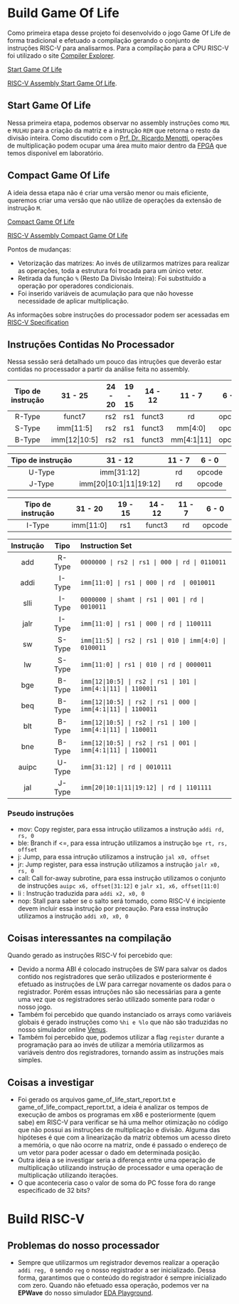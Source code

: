 # Build Game Of Life

Como primeira etapa desse projeto foi desenvolvido o jogo Game Of Life de forma tradicional e efetuado a compilação gerando o conjunto de instruções RISC-V para analisarmos. 
Para a compilação para a CPU RISC-V foi utilizado o site [Compiler Explorer](https://godbolt.org/).


[Start Game Of Life](https://github.com/thiago0003/BUILD-RISC-V/blob/main/Game_of_life/game_of_life_start.c) 

[RISC-V Assembly Start Game Of Life](https://github.com/thiago0003/BUILD-RISC-V/blob/main/Game_of_life/game_of_life_start.asm). 

## Start Game Of Life
Nessa primeira etapa, podemos observar no assembly instruções como `MUL` e `MULHU` para a criação da matriz e a instrução `REM` que retorna o resto da divisão inteira. Como discutido com o [Prf. Dr. Ricardo Menotti](https://github.com/menotti), operações de multiplicação podem ocupar uma área muito maior dentro da [FPGA](https://www.intel.com.br/content/www/br/pt/support/programmable/support-resources/fpga-training/getting-started.html) que temos disponível em laboratório.

## Compact Game Of Life
A ideia dessa etapa não é criar uma versão menor ou mais eficiente, queremos criar uma versão que não utilize de operações da extensão de instrução `M`. 

[Compact Game Of Life](https://github.com/thiago0003/BUILD-RISC-V/blob/main/Game_of_life/game_of_life_compact.c) 

[RISC-V Assembly Compact Game Of Life](https://github.com/thiago0003/BUILD-RISC-V/blob/main/Game_of_life/game_of_life_compact.asm)

Pontos de mudanças:
* Vetorização das matrizes: Ao invés de utilizarmos matrizes para realizar as operações, toda a estrutura foi trocada para um único vetor.
* Retirada da função `%` (Resto Da Divisão Inteira): Foi substituído a operação por operadores condicionais.
* Foi inserido variáveis de acumulação para que não hovesse necessidade de aplicar multiplicação.

As informações sobre instruções do processador podem ser acessadas em [RISC-V Specification](https://riscv.org/wp-content/uploads/2017/05/riscv-spec-v2.2.pdf)

## Instruções Contidas No Processador
Nessa sessão será detalhado um pouco das intruções que deverão estar contidas no processador a partir da análise feita no assembly.

|Tipo de instrução| 31 - 25          | 24 - 20 | 19 - 15 | 14 - 12 | 11 - 7       | 6 - 0  |
|:---------------:|:----------------:|:-------:|:-------:|:-------:|:------------:|:------:|
| R-Type          |funct7            | rs2     | rs1     | funct3  | rd           |opcode  |
| S-Type          |imm\[11:5\]       | rs2     | rs1     | funct3  | mm\[4:0\]    |opcode  |
| B-Type          |imm\[12\|10:5\]  | rs2     | rs1     | funct3  | mm\[4:1\|11\]|opcode  |

|Tipo de instrução| 31 - 12                    | 11 - 7 | 6 - 0  |
|:---------------:|:--------------------------:|:------:|:------:|
| U-Type          | imm\[31:12\]               | rd     | opcode |
| J-Type          | imm\[20\|10:1\|11\|19:12\] | rd     | opcode |

|Tipo de instrução| 31 - 20          | 19 - 15 | 14 - 12 | 11 - 7       | 6 - 0  |
|:---------------:|:----------------:|:-------:|:-------:|:------------:|:------:|
| I-Type          |imm\[11:0\]       | rs1     | funct3  | rd           |opcode  |

|Instrução|  Tipo  | Instruction Set                                                |
|:-------:|:------:|:---------------------------------------------------------------|
| add     | R-Type | `0000000 \| rs2 \| rs1 \| 000 \| rd \| 0110011`                |
| addi    | I-Type | `imm[11:0] \| rs1 \| 000 \| rd  \| 0010011`                    |
| slli    | I-Type | `0000000 \| shamt \| rs1 \| 001 \| rd \| 0010011`              |
| jalr    | I-Type | `imm[11:0] \| rs1 \| 000 \| rd \| 1100111`                     |
| sw      | S-Type | `imm[11:5] \| rs2 \| rs1 \| 010 \| imm[4:0] \| 0100011`        |
| lw      | S-Type | `imm[11:0] \| rs1 \| 010 \| rd \| 0000011`                     |
| bge     | B-Type | `imm[12\|10:5] \| rs2 \| rs1 \| 101 \| imm[4:1\|11] \| 1100011`|
| beq     | B-Type | `imm[12\|10:5] \| rs2 \| rs1 \| 000 \| imm[4:1\|11] \| 1100011`|
| blt     | B-Type | `imm[12\|10:5] \| rs2 \| rs1 \| 100 \| imm[4:1\|11] \| 1100011`|
| bne     | B-Type | `imm[12\|10:5] \| rs2 \| rs1 \| 001 \| imm[4:1\|11] \| 1100011`|
| auipc   | U-Type | `imm[31:12] \| rd \| 0010111`                                  |
| jal     | J-Type | `imm[20\|10:1\|11\|19:12] \| rd \| 1101111`                    |

### Pseudo instruções
* mov: Copy register, para essa intrução utilizamos a instrução `addi rd, rs, 0`
* ble: Branch if <=, para essa intrução utilizamos a instrução `bge rt, rs, offset`
* j: Jump, para essa intrução utilizamos a instrução `jal x0, offset`
* jr: Jump register, para essa instrução utilizamos a instrução `jalr x0, rs, 0`
* call: Call for-away subrotine, para essa instrução utilizamos o conjunto de instruções `auipc x6, offset[31:12]` e `jalr x1, x6, offset[11:0]`
* li : Instrução traduzida para `addi x2, x0, 0` 
* nop: Stall para saber se o salto será tomado, como RISC-V é incipiente devem incluir essa instrução por precaução. Para essa instrução utilizamos a instrução `addi x0, x0, 0`

## Coisas interessantes na compilação
Quando gerado as instruções RISC-V foi percebido que:
* Devido a norma ABI é colocado instruções de SW para salvar os dados contido nos registradores que serão utilizados e posteriormente é efetuado as instruções de LW para carregar novamente os dados para o registrador. Porém essas intruções não são necessárias para a gente uma vez que os registradores serão utilizado somente para rodar o nosso jogo.
* Também foi percebido que quando instanciado os arrays como variáveis globais é gerado instruções como `%hi e %lo` que não são traduzidas no nosso simulador online [Venus](https://venus.kvakil.me/).
* Também foi percebido que, podemos utilizar a flag `register` durante a programação para ao invés de utilizar a memória utilizarmos as variáveis dentro dos registradores, tornando assim as instruções mais simples.

## Coisas a investigar
* Foi gerado os arquivos game_of_life_start_report.txt e game_of_life_compact_report.txt, a ideia é analizar os tempos de execução de ambos os programas em x86 e posteriormente (quem sabe) em RISC-V para verificar se há uma melhor otimização no código que não possui as instruções de multiplicação e divisão. Alguma das hipóteses é que com a linearização da matriz obtemos um acesso direto a memória, o que não ocorre na matriz, onde é passado o endereço de um vetor para poder acessar o dado em determinada posição.
* Outra ideia a se investigar seria a diferença entre uma operação de multiplicação utilizando instrução de processador e uma operação de multiplicação utilizando iterações.
* O que aconteceria caso o valor de soma do PC fosse fora do range especificado de 32 bits?


# Build RISC-V

## Problemas do nosso processador
* Sempre que utilizarmos um registrador devemos realizar a operação `addi reg, 0` sendo `reg` o nosso registrador a ser inicializado. Dessa forma, garantimos que o conteúdo do registrador é sempre inicializado com zero. Quando não efetuado essa operação, podemos ver na __EPWave__ do nosso simulador [EDA Playground](https://www.edaplayground.com). 